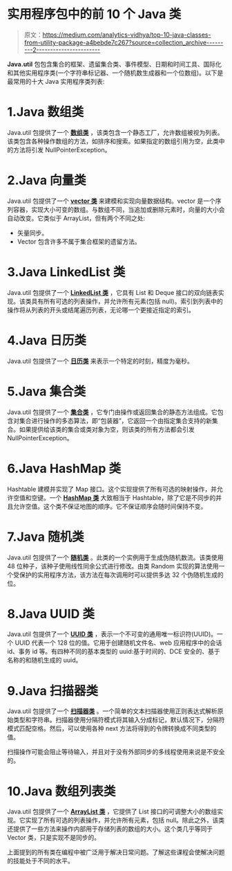 # 实用程序包中的前 10 个 Java 类

> 原文：<https://medium.com/analytics-vidhya/top-10-java-classes-from-utility-package-a4bebde7c267?source=collection_archive---------2----------------------->

**Java.util** 包包含集合的框架、遗留集合类、事件模型、日期和时间工具、国际化和其他实用程序类(一个字符串标记器、一个随机数生成器和一个位数组)。以下是最常用的十大 Java 实用程序类列表:

# 1.Java 数组类

Java.util 包提供了一个 [**数组类**](https://www.alphacodingskills.com/java/java-util-arrays.php) ，该类包含一个静态工厂，允许数组被视为列表。该类包含各种操作数组的方法，如排序和搜索。如果指定的数组引用为空，此类中的方法将引发 NullPointerException。

# 2.Java 向量类

Java.util 包提供了一个 [**vector 类**](https://www.alphacodingskills.com/java/java-util-vector.php) 来建模和实现向量数据结构。vector 是一个序列容器，实现大小可变的数组。与数组不同，当追加或删除元素时，向量的大小会自动改变。它类似于 ArrayList，但有两个不同之处:

*   矢量同步。
*   Vector 包含许多不属于集合框架的遗留方法。

# 3.Java LinkedList 类

Java.util 包提供了一个 [**LinkedList 类**](https://www.alphacodingskills.com/java/java-util-linkedlist.php) ，它具有 List 和 Deque 接口的双向链表实现。该类具有所有可选的列表操作，并允许所有元素(包括 null)。索引到列表中的操作将从列表的开头或结尾遍历列表，无论哪一个更接近指定的索引。

# 4.Java 日历类

Java.util 包提供了一个 [**日历类**](https://www.alphacodingskills.com/java/java-util-calendar.php) 来表示一个特定的时刻，精度为毫秒。

# 5.Java 集合类

Java.util 包提供了一个 [**集合类**](https://www.alphacodingskills.com/java/java-util-collections.php) ，它专门由操作或返回集合的静态方法组成。它包含对集合进行操作的多态算法，即“包装器”，它返回一个由指定集合支持的新集合。如果提供给该类的集合或类对象为空，则该类的所有方法都会引发 NullPointerException。

# 6.Java HashMap 类

Hashtable 建模并实现了 Map 接口。这个实现提供了所有可选的映射操作，并允许空值和空键。一个 [**HashMap 类**](https://www.alphacodingskills.com/java/java-util-hashmap.php) 大致相当于 Hashtable，除了它是不同步的并且允许空值。这个类不保证地图的顺序。它不保证顺序会随时间保持不变。

# 7.Java 随机类

Java.util 包提供了一个 [**随机类**](https://www.alphacodingskills.com/java/java-util-random.php) 。此类的一个实例用于生成伪随机数流。该类使用 48 位种子，该种子使用线性同余公式进行修改。由类 Random 实现的算法使用一个受保护的实用程序方法，该方法在每次调用时可以提供多达 32 个伪随机生成的位。

# 8.Java UUID 类

Java.util 包提供了一个 [**UUID 类**](https://www.alphacodingskills.com/java/java-util-uuid.php) ，表示一个不可变的通用唯一标识符(UUID)。一个 UUID 代表一个 128 位的值。它用于创建随机文件名、web 应用程序中的会话 id、事务 id 等。有四种不同的基本类型的 uuid:基于时间的、DCE 安全的、基于名称的和随机生成的 uuid。

# 9.Java 扫描器类

Java.util 包提供了一个 [**扫描器类**](https://www.alphacodingskills.com/java/java-util-scanner.php) 。一个简单的文本扫描器使用正则表达式解析原始类型和字符串。扫描器使用分隔符模式将其输入分成标记，默认情况下，分隔符模式匹配空格。然后，可以使用各种 next 方法将得到的令牌转换成不同类型的值。

扫描操作可能会阻止等待输入，并且对于没有外部同步的多线程使用来说是不安全的。

# 10.Java 数组列表类

Java.util 包提供了一个 [**ArrayList 类**](https://www.alphacodingskills.com/java/java-util-arraylist.php) ，它提供了 List 接口的可调整大小的数组实现。它实现了所有可选的列表操作，并允许所有元素，包括 null。除此之外，该类还提供了一些方法来操作内部用于存储列表的数组的大小。这个类几乎等同于 Vector 类，只是实现不是同步的。

上面提到的所有类在编程中被广泛用于解决日常问题。了解这些课程会使解决问题的技能处于不同的水平。